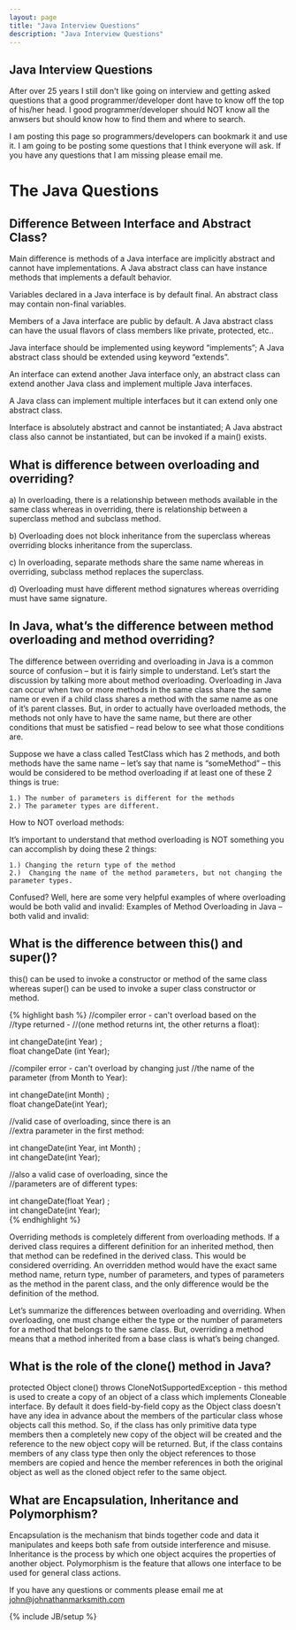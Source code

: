 ```yaml
---
layout: page
title: "Java Interview Questions"
description: "Java Interview Questions"
---
```


## Java Interview Questions

After over 25 years I still don't like going on interview and getting asked questions that a good programmer/developer dont have to know off the top of his/her head. I good programmer/developer should NOT know all the anwsers but should know how to find them and where to search.  

I am posting this page so programmers/developers can bookmark it and use it.  I am going to be posting some questions that I think everyone will ask.  If you have any questions that I am missing please email me.

# The Java Questions

## Difference Between Interface and Abstract Class?

Main difference is methods of a Java interface are implicitly abstract and cannot have implementations. A Java abstract class can have instance methods that implements a default behavior.

Variables declared in a Java interface is by default final. An  abstract class may contain non-final variables.

Members of a Java interface are public by default. A Java abstract class can have the usual flavors of class members like private, protected, etc..

Java interface should be implemented using keyword “implements”; A Java abstract class should be extended using keyword “extends”.

An interface can extend another Java interface only, an abstract class can extend another Java class and implement multiple Java interfaces.

A Java class can implement multiple interfaces but it can extend only one abstract class.

Interface is absolutely abstract and cannot be instantiated; A Java abstract class also cannot be instantiated, but can be invoked if a main() exists.


## What is difference between overloading and overriding?


   a) In overloading, there is a relationship between methods available in the same class whereas in overriding, there is relationship between a superclass method and subclass method. 
   
   b) Overloading does not block inheritance from the superclass whereas overriding blocks inheritance from the superclass. 
   
   c) In overloading, separate methods share the same name whereas in overriding, subclass method replaces the superclass. 

   d) Overloading must have different method signatures whereas overriding must have same signature.



## In Java, what’s the difference between method overloading and method overriding?

 The difference between overriding and overloading in Java is a common source of confusion – but it is fairly simple to understand. Let’s start the discussion by talking more about method overloading. Overloading in Java can occur when two or more methods in the same class share the same name or even if a child class shares a method with the same name as one of it’s parent classes. But, in order to actually have overloaded methods, the methods not only have to have the same name, but there are other conditions that must be satisfied – read below to see what those conditions are.

Suppose we have a class called TestClass which has 2 methods, and both methods have the same name – let’s say that name is “someMethod” – this would be considered to be method overloading if at least one of these 2 things is true:

    1.) The number of parameters is different for the methods   
    2.) The parameter types are different.  

How to NOT overload methods:

It’s important to understand that method overloading is NOT something you can accomplish by doing these 2 things:

    1.) Changing the return type of the method   
    2.)  Changing the name of the method parameters, but not changing the parameter types.  

Confused? Well, here are some very helpful examples of where overloading would be both valid and invalid:
Examples of Method Overloading in Java – both valid and invalid:

## What is the difference between this() and super()?

this() can be used to invoke a constructor or method of the same class whereas super() can be used to invoke a super class constructor or method.

{% highlight bash %}
//compiler error - can't overload based on the   
//type returned -
//(one method returns int, the other returns a float):    

int changeDate(int Year) ;  
float changeDate (int Year);    

//compiler error - can't overload by changing just 
//the name of the parameter (from Month to Year):    

int changeDate(int Month) ;  
float changeDate(int Year);    

//valid case of overloading, since there is an   
//extra parameter in the first method:        

int changeDate(int Year, int Month) ;  
int changeDate(int Year);    

//also a valid case of overloading, since the   
//parameters are of different types:    

int changeDate(float Year) ;  
int changeDate(int Year);  
{% endhighlight %}

Overriding methods is completely different from overloading methods. If a derived class requires a different definition for an inherited method, then that method can be redefined in the derived class. This would be considered overriding. An overridden method would have the exact same method name, return type, number of parameters, and types of parameters as the method in the parent class, and the only difference would be the definition of the method.

Let’s summarize the differences between overloading and overriding. When overloading, one must change either the type or the number of parameters for a method that belongs to the same class. But, overriding a method means that a method inherited from a base class is what’s being changed. 


## What is the role of the clone() method in Java?

protected Object clone() throws CloneNotSupportedException - this method is used to create a copy of an object of a class which implements Cloneable interface. By default it does field-by-field copy as the Object class doesn't have any idea in advance about the members of the particular class whose objects call this method. So, if the class has only primitive data type members then a completely new copy of the object will be created and the reference to the new object copy will be returned. But, if the class contains members of any class type then only the object references to those members are copied and hence the member references in both the original object as well as the cloned object refer to the same object.

## What are Encapsulation, Inheritance and Polymorphism?

Encapsulation is the mechanism that binds together code and data it manipulates and keeps both safe from outside interference and misuse. Inheritance is the process by which one object acquires the properties of another object. Polymorphism is the feature that allows one interface to be used for general class actions.



If you have any questions or comments please email me at <a href="mailto:john@johnathanmarksmith.com">john@johnathanmarksmith.com</a>

{% include JB/setup %}
